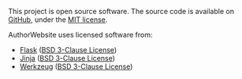 <!-- cspell:words werkzeug -->

This project is open source software. The source code is available on [GitHub](https://github.com/BenjaminHamon/AuthorWebsite), under the [MIT license](https://github.com/BenjaminHamon/AuthorWebsite/blob/develop/license.txt).

AuthorWebsite uses licensed software from:

- [Flask](https://palletsprojects.com/p/flask/)
  ([BSD 3-Clause License](https://github.com/pallets/flask/blob/main/LICENSE.rst))
- [Jinja](https://palletsprojects.com/p/jinja/)
  ([BSD 3-Clause License](https://github.com/pallets/jinja/blob/main/LICENSE.rst))
- [Werkzeug](https://palletsprojects.com/p/werkzeug/)
  ([BSD 3-Clause License](https://github.com/pallets/werkzeug/blob/main/LICENSE.rst))
